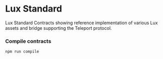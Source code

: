# Lux Standard
Lux Standard Contracts showing reference implementation of various Lux assets and bridge supporting the Teleport protocol.

### Compile contracts

```sh
npm run compile
```
